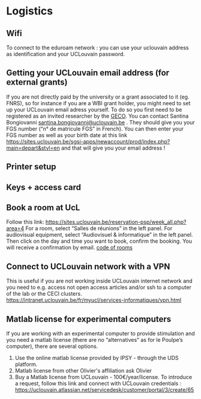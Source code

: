 # Logistics
## Wifi
To connect to the eduroam network : you can use your uclouvain address as identification and your UCLouvain password.
## Getting your UCLouvain email address (for external grants)
If you are not directly paid by the university or a grant associated to it (eg. FNRS), so for instance if you are a WBI grant holder, you might need to set up your UCLouvain email adress yourself. To do so you first need to be registered as an invited researcher by the [GECO](https://uclouvain.be/fr/repertoires/entites/geco). You can contact Santina Bongiovanni santina.bongiovanni@uclouvain.be . They should give you your FGS number (“n° de matricule FGS” in French). You can then enter your FGS number as well as your birth date at this link https://sites.uclouvain.be/sgsi-apps/newaccount/prod/index.php?main=depart&stvl=en and that will give you your email address ! 

## Printer setup
## Keys + access card 
## Book a room at UcL
Follow this link: https://sites.uclouvain.be/reservation-psp/week_all.php?area=4 
For a room, select “Salles de réunions” in the left panel.
For audiovisual equipment, select “Audiovisuel & informatique” in the left panel. 
Then click on the day and time you want to book, confirm the booking. You will receive a confirmation by email. 
[code of rooms](https://uclouvain.sharepoint.com/:w:/r/sites/ipsy/_layouts/15/Doc.aspx?sourcedoc=%7BFC939836-CAE6-4444-B0F4-3CDF28EAC4B7%7D&file=Codes%20portes.docx&action=default&mobileredirect=true)

## Connect to UCLouvain network with a VPN
This is useful if you are not working inside UCLouvain internet network and you need to e.g. access not open access articles and/or ssh to a computer of the lab or the CECI clusters.
https://intranet.uclouvain.be/fr/myucl/services-informatiques/vpn.html

## Matlab license for experimental computers
If you are working with an experimental computer to provide stimulation and you need a matlab license (there are no “alternatives” as for le Poulpe’s computer), there are several options. 
1. Use the online matlab license provided by IPSY - through the UDS platform. 
2. Matlab license from other Olivier's affiliation ask Olivier
3. Buy a Matlab license from UCLouvain - 100€/year/license.
To introduce a request, follow this link and connect with UCLouvain credentials : 
https://uclouvain.atlassian.net/servicedesk/customer/portal/3/create/65

